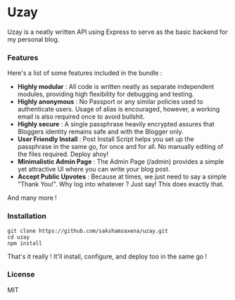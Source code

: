 # Uzay

Uzay is a neatly written API using Express to serve as the basic backend for my personal blog. 

### Features

Here's a list of some features included in the bundle :

* __Highly modular__ : All code is written neatly as separate independent modules, providing high flexibility for debugging and testing.
* __Highly anonymous__ : No Passport or any similar policies used to authenticate users. Usage of alias is encouraged, however, a working email is also required once to avoid bullshit.
* __Highly secure__ : A single passphrase heavily encrypted assures that Bloggers identity remains safe and with the Blogger only.
* __User Friendly Install__ : Post Install Script helps you set up the passphrase in the same go, for once and for all. No manually editing of the files required. Deploy ahoy!
* __Minimalistic Admin Page__ : The Admin Page (/admin) provides a simple yet attractive UI where you can write your blog post. 
* __Accept Public Upvotes__ : Because at times, we just need to say a simple "Thank You!". Why log into whatever ? Just say! This does exactly that.

And many more !

### Installation

```
git clone https://github.com/sakshamsaxena/uzay.git
cd uzay
npm install
```

That's it really ! It'll install, configure, and deploy too in the same go !

### License

MIT